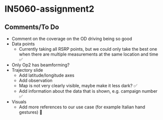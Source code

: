 # IN5060-assignment2

## Comments/To Do

* Comment on the coverage on the OD driving being so good
* Data points
    * Currently taking all RSRP points, but we could only take the best one when there are multiple measurements at the same location and time ✅
* Only Op2 has beamforming?
* Trajectory slide
    * Add latitude/longitude axes
    * Add observation
    * Map is not very clearly visible, maybe make it less dark? ✅
    * Add information about the data that is shown, e.g. campaign number ✅
* Visuals
    * Add more references to our use case (for example Italian hand gestures) 🤌
